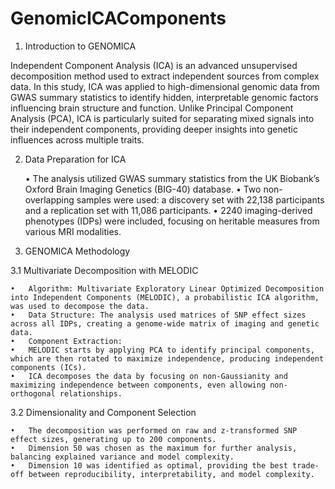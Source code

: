 # GenomicICAComponents
 
1. Introduction to GENOMICA

Independent Component Analysis (ICA) is an advanced unsupervised decomposition method used to extract independent sources from complex data. In this study, ICA was applied to high-dimensional genomic data from GWAS summary statistics to identify hidden, interpretable genomic factors influencing brain structure and function. Unlike Principal Component Analysis (PCA), ICA is particularly suited for separating mixed signals into their independent components, providing deeper insights into genetic influences across multiple traits.

2. Data Preparation for ICA

	•	The analysis utilized GWAS summary statistics from the UK Biobank’s Oxford Brain Imaging Genetics (BIG-40) database.
	•	Two non-overlapping samples were used: a discovery set with 22,138 participants and a replication set with 11,086 participants.
	•	2240 imaging-derived phenotypes (IDPs) were included, focusing on heritable measures from various MRI modalities.

3. GENOMICA Methodology

3.1 Multivariate Decomposition with MELODIC

	•	Algorithm: Multivariate Exploratory Linear Optimized Decomposition into Independent Components (MELODIC), a probabilistic ICA algorithm, was used to decompose the data.
	•	Data Structure: The analysis used matrices of SNP effect sizes across all IDPs, creating a genome-wide matrix of imaging and genetic data.
	•	Component Extraction:
	•	MELODIC starts by applying PCA to identify principal components, which are then rotated to maximize independence, producing independent components (ICs).
	•	ICA decomposes the data by focusing on non-Gaussianity and maximizing independence between components, even allowing non-orthogonal relationships.

3.2 Dimensionality and Component Selection

	•	The decomposition was performed on raw and z-transformed SNP effect sizes, generating up to 200 components.
	•	Dimension 50 was chosen as the maximum for further analysis, balancing explained variance and model complexity.
	•	Dimension 10 was identified as optimal, providing the best trade-off between reproducibility, interpretability, and model complexity.
